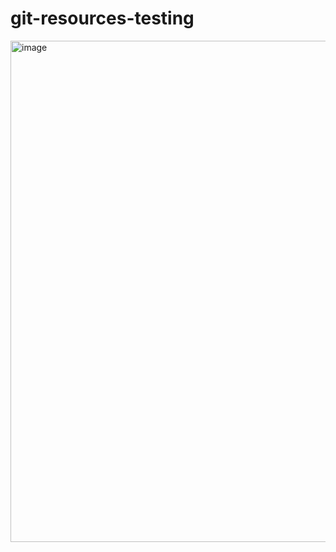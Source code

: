 # git-resources-testing
<img width="802" alt="image" src="https://github.com/user-attachments/assets/f942a38d-1aaa-4b4b-9171-0585d9e90992" />
